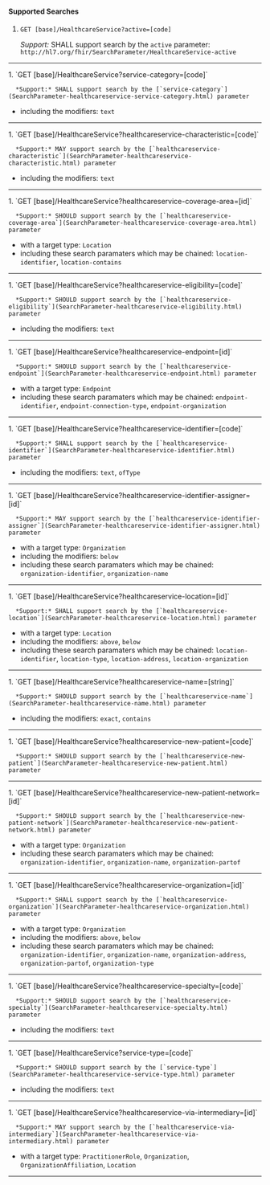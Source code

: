 #### Supported Searches

1. `GET [base]/HealthcareService?active=[code]`

      *Support:* SHALL support search by the `active` parameter: `http://hl7.org/fhir/SearchParameter/HealthcareService-active`
<hr />
1. `GET [base]/HealthcareService?service-category=[code]`

      *Support:* SHALL support search by the [`service-category`](SearchParameter-healthcareservice-service-category.html) parameter  
   - including the modifiers:  `text`   
<hr />
1. `GET [base]/HealthcareService?healthcareservice-characteristic=[code]`

      *Support:* MAY support search by the [`healthcareservice-characteristic`](SearchParameter-healthcareservice-characteristic.html) parameter  
   - including the modifiers:  `text`   
<hr />
1. `GET [base]/HealthcareService?healthcareservice-coverage-area=[id]`

      *Support:* SHOULD support search by the [`healthcareservice-coverage-area`](SearchParameter-healthcareservice-coverage-area.html) parameter
   - with a target type:  `Location`   
   - including these search paramaters which may be chained:  `location-identifier`, `location-contains`
<hr />
1. `GET [base]/HealthcareService?healthcareservice-eligibility=[code]`

      *Support:* SHOULD support search by the [`healthcareservice-eligibility`](SearchParameter-healthcareservice-eligibility.html) parameter  
   - including the modifiers:  `text`   
<hr />
1. `GET [base]/HealthcareService?healthcareservice-endpoint=[id]`

      *Support:* SHOULD support search by the [`healthcareservice-endpoint`](SearchParameter-healthcareservice-endpoint.html) parameter
   - with a target type:  `Endpoint`   
   - including these search paramaters which may be chained:  `endpoint-identifier`, `endpoint-connection-type`, `endpoint-organization`
<hr />
1. `GET [base]/HealthcareService?healthcareservice-identifier=[code]`

      *Support:* SHALL support search by the [`healthcareservice-identifier`](SearchParameter-healthcareservice-identifier.html) parameter  
   - including the modifiers:  `text`, `ofType`   
<hr />
1. `GET [base]/HealthcareService?healthcareservice-identifier-assigner=[id]`

      *Support:* MAY support search by the [`healthcareservice-identifier-assigner`](SearchParameter-healthcareservice-identifier-assigner.html) parameter
   - with a target type:  `Organization`
   - including the modifiers:  `below`  
   - including these search paramaters which may be chained:  `organization-identifier`, `organization-name`
<hr />
1. `GET [base]/HealthcareService?healthcareservice-location=[id]`

      *Support:* SHALL support search by the [`healthcareservice-location`](SearchParameter-healthcareservice-location.html) parameter
   - with a target type:  `Location`
   - including the modifiers:  `above`, `below`  
   - including these search paramaters which may be chained:  `location-identifier`, `location-type`, `location-address`, `location-organization`
<hr />
1. `GET [base]/HealthcareService?healthcareservice-name=[string]`

      *Support:* SHOULD support search by the [`healthcareservice-name`](SearchParameter-healthcareservice-name.html) parameter  
   - including the modifiers:  `exact`, `contains`   
<hr />
1. `GET [base]/HealthcareService?healthcareservice-new-patient=[code]`

      *Support:* SHOULD support search by the [`healthcareservice-new-patient`](SearchParameter-healthcareservice-new-patient.html) parameter     
<hr />
1. `GET [base]/HealthcareService?healthcareservice-new-patient-network=[id]`

      *Support:* SHOULD support search by the [`healthcareservice-new-patient-network`](SearchParameter-healthcareservice-new-patient-network.html) parameter
   - with a target type:  `Organization`   
   - including these search paramaters which may be chained:  `organization-identifier`, `organization-name`, `organization-partof`
<hr />
1. `GET [base]/HealthcareService?healthcareservice-organization=[id]`

      *Support:* SHALL support search by the [`healthcareservice-organization`](SearchParameter-healthcareservice-organization.html) parameter
   - with a target type:  `Organization`
   - including the modifiers:  `above`, `below`  
   - including these search paramaters which may be chained:  `organization-identifier`, `organization-name`, `organization-address`, `organization-partof`, `organization-type`
<hr />
1. `GET [base]/HealthcareService?healthcareservice-specialty=[code]`

      *Support:* SHOULD support search by the [`healthcareservice-specialty`](SearchParameter-healthcareservice-specialty.html) parameter  
   - including the modifiers:  `text`   
<hr />
1. `GET [base]/HealthcareService?service-type=[code]`

      *Support:* SHOULD support search by the [`service-type`](SearchParameter-healthcareservice-service-type.html) parameter  
   - including the modifiers:  `text`   
<hr />
1. `GET [base]/HealthcareService?healthcareservice-via-intermediary=[id]`


      *Support:* MAY support search by the [`healthcareservice-via-intermediary`](SearchParameter-healthcareservice-via-intermediary.html) parameter
   - with a target type:  `PractitionerRole`, `Organization`, `OrganizationAffiliation`, `Location`    
<hr />
